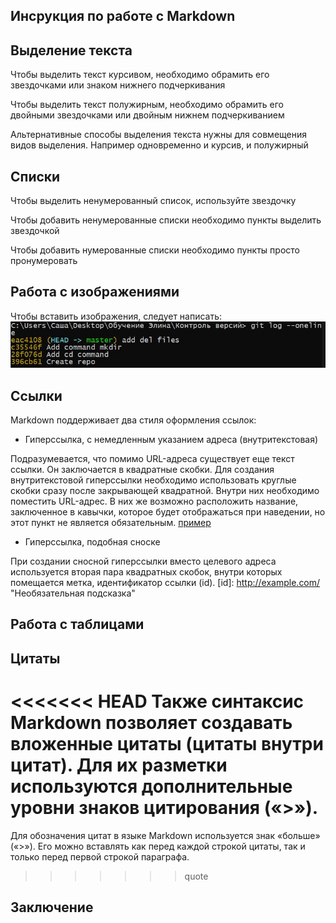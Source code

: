 ## Инсрукция по работе с Markdown

## Выделение текста

Чтобы выделить текст курсивом, необходимо обрамить его звездочками или знаком нижнего подчеркивания

Чтобы выделить текст полужирным, необходимо обрамить его двойными звездочками или двойным нижнем подчеркиванием

Альтернативные способы выделения текста нужны для совмещения видов выделения. Например одновременно и курсив, и полужирный

## Списки

Чтобы выделить ненумерованный список, используйте звездочку

Чтобы добавить ненумерованные списки необходимо пункты выделить звездочкой

Чтобы добавить нумерованные списки необходимо пункты просто пронумеровать
## Работа с изображениями

Чтобы вставить изображения, следует написать:
![Команда](gitlog.jpg)

## Ссылки

Markdown поддерживает два стиля оформления ссылок:
* Гиперссылка, с немедленным указанием адреса (внутритекстовая)

Подразумевается, что помимо URL-адреса существует еще текст ссылки. Он заключается в квадратные скобки. Для создания внутритекстовой гиперссылки необходимо использовать круглые скобки сразу после закрывающей квадратной. Внутри них необходимо поместить URL-адрес. В них же возможно расположить название, заключенное в кавычки, которое будет отображаться при наведении, но этот пункт не является обязательным.
[пример](http://example.com/ "Необязательная подсказка")

* Гиперссылка, подобная сноске

При создании сносной гиперссылки вместо целевого адреса используется вторая пара квадратных скобок, внутри которых помещается метка, идентификатор ссылки (id).
[id]: http://example.com/ "Необязательная подсказка"

## Работа с таблицами

## Цитаты

<<<<<<< HEAD
Также синтаксис Markdown позволяет создавать вложенные цитаты (цитаты внутри цитат). Для их разметки используются дополнительные уровни знаков цитирования («>»).
=======
Для обозначения цитат в языке Markdown используется знак «больше» («>»). Его можно вставлять как перед каждой строкой цитаты, так и только перед первой строкой параграфа.
>>>>>>> quote

## Заключение